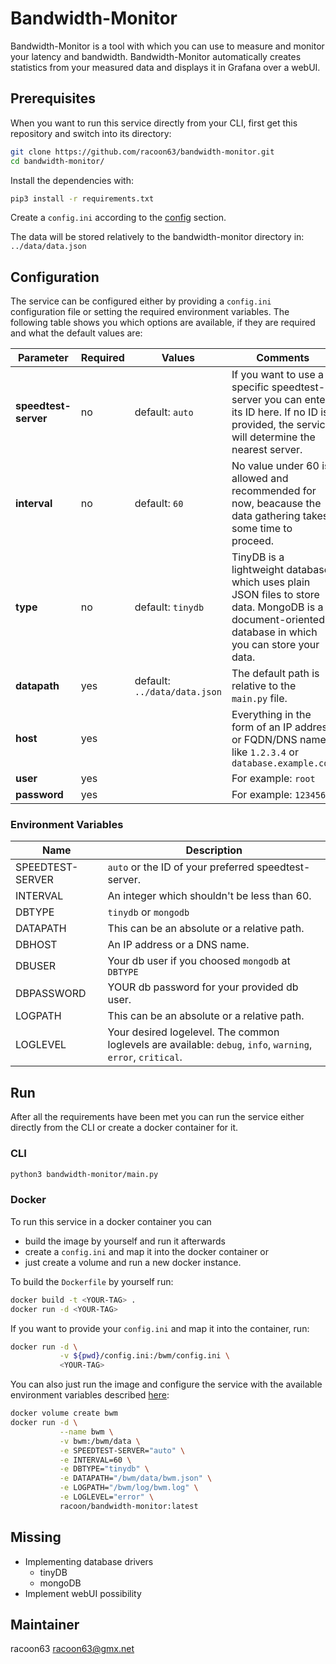 # Bandwidth-Monitor

Bandwidth-Monitor is a tool with which you can use to measure and monitor your latency and bandwidth. Bandwidth-Monitor automatically creates statistics from your measured data and displays it in Grafana over a webUI.

## Prerequisites

When you want to run this service directly from your CLI, first get this repository and switch into its directory:

```bash
git clone https://github.com/racoon63/bandwidth-monitor.git
cd bandwidth-monitor/
```

Install the dependencies with:

```bash
pip3 install -r requirements.txt
```

Create a `config.ini` according to the [config](#config) section.

The data will be stored relatively to the bandwidth-monitor directory in: `../data/data.json`

## Configuration

The service can be configured either by providing a `config.ini` configuration file or setting the required environment variables. The following table shows you which options are available, if they are required and what the default values are:

|Parameter|Required|Values|Comments|
|---|---|---|---|
|**speedtest-server**|no|default: `auto`|If you want to use a specific speedtest-server you can enter its ID here. If no ID is provided, the service will determine the nearest server.|
|**interval**|no|default: `60`|No value under 60 is allowed and recommended for now, beacause the data gathering takes some time to proceed.|
|**type**|no|default: `tinydb`|TinyDB is a lightweight database which uses plain JSON files to store data. MongoDB is a document-oriented database in which you can store your data.|
|**datapath**|yes|default: `../data/data.json`|The default path is relative to the `main.py` file.|
|**host**|yes||Everything in the form of an IP address or FQDN/DNS name like `1.2.3.4` or `database.example.com`|
|**user**|yes||For example: `root`|
|**password**|yes||For example: `123456`|

### Environment Variables

|Name|Description|
|---|---|
|SPEEDTEST-SERVER|`auto` or the ID of your preferred speedtest-server.|
|INTERVAL|An integer which shouldn't be less than 60.|
|DBTYPE|`tinydb` or `mongodb`|
|DATAPATH|This can be an absolute or a relative path.|
|DBHOST|An IP address or a DNS name.|
|DBUSER|Your db user if you choosed `mongodb` at `DBTYPE`|
|DBPASSWORD|YOUR db password for your provided db user.|
|LOGPATH|This can be an absolute or a relative path.|
|LOGLEVEL|Your desired logelevel. The common loglevels are available: `debug`, `info`, `warning`, `error`, `critical`.|

## Run

After all the requirements have been met you can run the service either directly from the CLI or create a docker container for it.

### CLI

```bash
python3 bandwidth-monitor/main.py
```

### Docker

To run this service in a docker container you can

* build the image by yourself and run it afterwards
* create a `config.ini` and map it into the docker container or
* just create a volume and run a new docker instance.

To build the `Dockerfile` by yourself run:

```bash
docker build -t <YOUR-TAG> .
docker run -d <YOUR-TAG>
```

If you want to provide your `config.ini` and map it into the container, run:

```bash
docker run -d \
           -v ${pwd}/config.ini:/bwm/config.ini \
           <YOUR-TAG>
```

You can also just run the image and configure the service with the available environment variables described [here](#environment-variables):

```bash
docker volume create bwm
docker run -d \
           --name bwm \
           -v bwm:/bwm/data \
           -e SPEEDTEST-SERVER="auto" \
           -e INTERVAL=60 \
           -e DBTYPE="tinydb" \
           -e DATAPATH="/bwm/data/bwm.json" \
           -e LOGPATH="/bwm/log/bwm.log" \
           -e LOGLEVEL="error" \
           racoon/bandwidth-monitor:latest
```

## Missing

* Implementing database drivers
  * tinyDB
  * mongoDB
* Implement webUI possibility

## Maintainer

racoon63 <racoon63@gmx.net>
